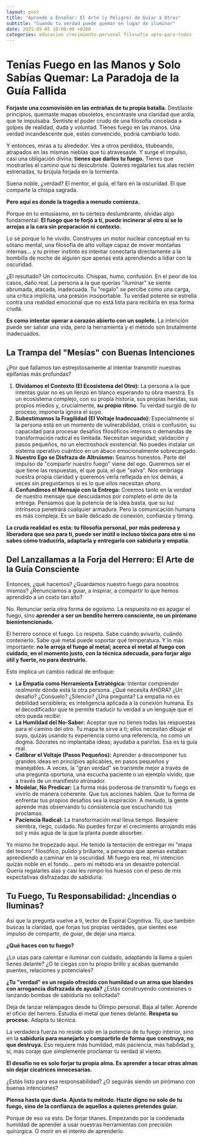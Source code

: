 ```yaml
---
layout: post
title: "Aprende a Enseñar: El Arte (y Peligro) de Guiar a Otros"
subtitle: "Cuando tu verdad puede quemar en lugar de iluminar"
date: 2025-05-05 10:00:00 +0200
categories: educacion crecimiento-personal filosofia apto-para-todos
---
```


# Tenías Fuego en las Manos y Solo Sabías Quemar: La Paradoja de la Guía Fallida

**Forjaste una cosmovisión en las entrañas de tu propia batalla.** Destilaste principios, quemaste mapas obsoletos, encontraste una claridad que ardía, que te impulsaba. Sentiste el poder crudo de una filosofía cincelada a golpes de realidad, duda y voluntad. Tienes fuego en las manos. Una verdad incandescente que, estás convencido, podría cambiarlo todo.

Y entonces, miras a tu alrededor. Ves a otros perdidos, titubeando, atrapados en las mismas nieblas que tú atravesaste. Y surge el impulso, casi una obligación divina: **tienes que darles tu fuego.** Tienes que mostrarles el camino que *tú* descubriste. Quieres regalarles tus alas recién estrenadas, tu brújula forjada en la tormenta.

Suena noble, ¿verdad? El mentor, el guía, el faro en la oscuridad. El que comparte la chispa sagrada.

**Pero aquí es donde la tragedia a menudo comienza.**

Porque en tu entusiasmo, en tu certeza deslumbrante, olvidas algo fundamental: **El fuego que te forjó a ti, puede incinerar al otro si se lo arrojas a la cara sin preparación ni contexto.**

Lo sé porque lo he vivido. Construyes un motor nuclear conceptual en tu sótano mental, una filosofía de alto voltaje capaz de mover montañas internas... y tu primer instinto es intentar conectarla directamente a la bombilla de noche de alguien que apenas está aprendiendo a lidiar con la oscuridad.

¿El resultado? Un cortocircuito. Chispas, humo, confusión. En el peor de los casos, daño real. La persona a la que querías "iluminar" se siente abrumada, atacada, inadecuada. Tu "regalo" se percibe como una carga, una crítica implícita, una presión insoportable. Tu verdad potente se estrella contra una realidad emocional que no está lista para recibirla en esa forma cruda.

**Es como intentar operar a corazón abierto con un soplete.** La intención puede ser salvar una vida, pero la herramienta y el método son brutalmente inadecuados.

## La Trampa del "Mesías" con Buenas Intenciones

¿Por qué fallamos tan estrepitosamente al intentar transmitir nuestras epifanías más profundas?

1.  **Olvidamos el Contexto (El Ecosistema del Otro):** La persona a la que intentas guiar no es un lienzo en blanco esperando tu obra maestra. Es un ecosistema complejo, con su propia historia, sus propias heridas, sus propios miedos y, crucialmente, **su propio ritmo**. Tu verdad surgió de *tu* proceso; imponerla ignora el *suyo*.
2.  **Subestimamos la Fragilidad (El Voltaje Inadecuado):** Especialmente si la persona está en un momento de vulnerabilidad, crisis o confusión, su capacidad para procesar desafíos filosóficos intensos o demandas de transformación radical es limitada. Necesitan seguridad, validación y pasos pequeños, no un electroshock existencial. No puedes instalar un sistema operativo cuántico en un ábaco emocionalmente sobrecargado.
3.  **Nuestro Ego se Disfraza de Altruismo:** Seamos honestos. Parte del impulso de "compartir nuestro fuego" viene del ego. Queremos ser el que tiene las respuestas, el que guía, el que "salva". Nos embriaga nuestra propia claridad y queremos verla reflejada en los demás, a veces sin preguntarnos si es lo que *ellos* necesitan *ahora*.
4.  **Confundimos el Mensaje con la Entrega:** Creemos tanto en la *verdad* de nuestro mensaje que descuidamos por completo el *arte* de la entrega. Pensamos que la potencia de la idea basta, que su luz intrínseca penetrará cualquier armadura. Pero la comunicación humana es más compleja. Es un baile delicado de conexión, confianza y timing.

**La cruda realidad es esta: tu filosofía personal, por más poderosa y liberadora que sea para ti, puede ser inútil o incluso tóxica para otro si no sabes cómo traducirla, adaptarla y entregarla con sabiduría y empatía.**

## Del Lanzallamas a la Forja del Herrero: El Arte de la Guía Consciente

Entonces, ¿qué hacemos? ¿Guardamos nuestro fuego para nosotros mismos? ¿Renunciamos a guiar, a inspirar, a compartir lo que hemos aprendido a un costo tan alto?

No. Renunciar sería otra forma de egoísmo. La respuesta no es apagar el fuego, sino **aprender a ser un bendito herrero consciente, no un pirómano bienintencionado.**

El herrero conoce el fuego. Lo respeta. Sabe cuándo avivarlo, cuándo contenerlo. Sabe qué metal puede soportar qué temperatura. Y lo más importante: **no le arroja el fuego al metal; acerca el metal al fuego con cuidado, en el momento justo, con la técnica adecuada, para forjar algo útil y fuerte, no para destruirlo.**

Esto implica un cambio radical de enfoque:

*   **La Empatía como Herramienta Estratégica:** Intentar comprender *realmente* dónde está la otra persona. ¿Qué necesita AHORA? ¿Un desafío? ¿Consuelo? ¿Silencio? ¿Una pregunta? La empatía no es debilidad sensiblera; es inteligencia aplicada a la conexión humana. Es el decodificador que te permite traducir tu verdad a un lenguaje que el otro pueda recibir.
*   **La Humildad del No-Saber:** Aceptar que no tienes todas las respuestas para el camino del otro. Tu mapa te sirve a ti; ellos necesitan dibujar el suyo, quizás usando tu experiencia como una referencia, no como un dogma. Sócrates no implantaba ideas; ayudaba a parirlas. Esa es la guía real.
*   **Calibrar el Voltaje (Pasos Pequeños):** Aprender a descomponer tus grandes ideas en principios aplicables, en pasos pequeños y manejables. A veces, la "gran verdad" se transmite mejor a través de una pregunta oportuna, una escucha paciente o un ejemplo vivido, que a través de un manifiesto atronador.
*   **Modelar, No Predicar:** La forma más poderosa de transmitir tu fuego es vivirlo de manera coherente. Que tus acciones hablen. Que tu forma de enfrentar tus propios desafíos sea la inspiración. A menudo, la gente aprende más observando tu consistencia que escuchando tus proclamas.
*   **Paciencia Radical:** La transformación real lleva tiempo. Requiere siembra, riego, cuidado. No puedes forzar el crecimiento arrojando más sol y más agua de la que la planta puede absorber.

Yo mismo he tropezado aquí. He tenido la tentación de entregar mi "mapa del tesoro" filosófico, pulido y brillante, a personas que apenas estaban aprendiendo a caminar en la oscuridad. Mi fuego era real, mi intención quizás noble en el fondo... pero mi método era un desastre potencial. Quería regalarles alas y casi les rompo los huesos con el peso de mis expectativas disfrazadas de sabiduría.

## Tu Fuego, Tu Responsabilidad: ¿Incendias o Iluminas?

Así que la pregunta vuelve a ti, lector de Espiral Cognitiva. Tú, que también buscas la claridad, que forjas tus propias verdades, que sientes ese impulso de compartir, de guiar, de dejar una marca.

**¿Qué haces con tu fuego?**

¿Lo usas para calentar e iluminar con cuidado, adaptando la llama a quien tienes delante? ¿O te ciegas con tu propio brillo y acabas quemando puentes, relaciones y potenciales?

**¿Tu "verdad" es un regalo ofrecido con humildad o un arma que blandes con arrogancia disfrazada de ayuda?** ¿Estás construyendo conexiones o lanzando bombas de sabiduría no solicitada?

Deja de lanzar relámpagos desde tu Olimpo personal. Baja al taller. Aprende el oficio del herrero. Estudia el metal que tienes delante. **Respeta su proceso.** Adapta tu técnica.

La verdadera fuerza no reside solo en la potencia de tu fuego interior, sino en la **sabiduría para manejarlo y compartirlo de forma que construya, no que destruya.** Eso requiere más humildad, más paciencia, más habilidad y, sí, más coraje que simplemente proclamar tu verdad al viento.

**El desafío no es solo forjar tu propia alma. Es aprender a tocar otras almas sin dejar cicatrices innecesarias.**

¿Estás listo para esa responsabilidad? ¿O seguirás siendo un pirómano con buenas intenciones?

**Piensa hasta que duela. Ajusta tu método. Hazte digno no solo de tu fuego, sino de la confianza de aquellos a quienes pretendes guiar.**

Porque de eso va esto. De forjar titanes. Empezando por la condenada humildad de aprender a usar nuestras herramientas con precisión quirúrgica. O morir en el intento de aprenderlo.